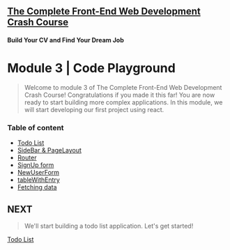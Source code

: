 ## [The Complete Front-End Web Development Crash Course](../README.md)
#### Build Your CV and Find Your Dream Job

# Module 3 | Code Playground
> Welcome to module 3 of The Complete Front-End Web Development Crash Course!
> Congratulations if you made it this far!
> You are now ready to start building more complex applications.
> In this module, we will start developing our first project using react.

### Table of content
- [Todo List](./todoList.md)
- [SideBar & PageLayout](./sideBarAndPageLayout.md)
- [Router](./router.md)
- [SignUp form](./signUpForm.md)
- [NewUserForm](./newUserForm.md)
- [tableWithEntry](./tableWithEntry.md)
- [Fetching data](./fetchingData.md)

## NEXT
> We'll start building a todo list application. Let's get started!

[Todo List](./todoList.md)
